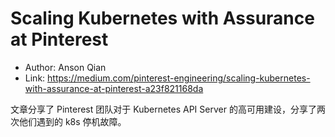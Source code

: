 # Scaling Kubernetes with Assurance at Pinterest

* Author: Anson Qian
* Link: https://medium.com/pinterest-engineering/scaling-kubernetes-with-assurance-at-pinterest-a23f821168da

文章分享了 Pinterest 团队对于 Kubernetes API Server 的高可用建设，分享了两次他们遇到的 k8s 停机故障。

